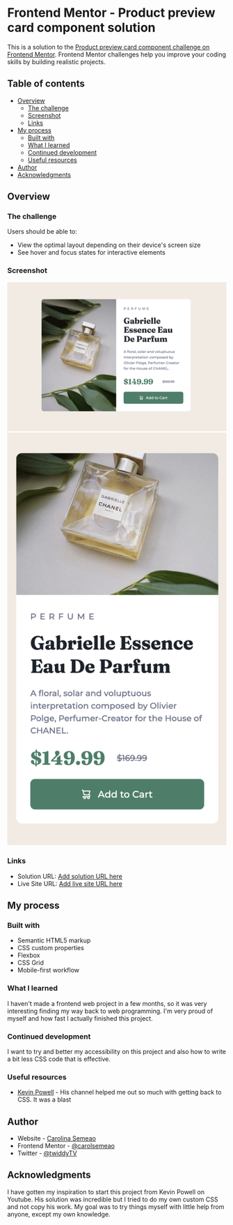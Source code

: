# Frontend Mentor - Product preview card component solution

This is a solution to the [Product preview card component challenge on Frontend Mentor](https://www.frontendmentor.io/challenges/product-preview-card-component-GO7UmttRfa). Frontend Mentor challenges help you improve your coding skills by building realistic projects. 

## Table of contents

- [Overview](#overview)
  - [The challenge](#the-challenge)
  - [Screenshot](#screenshot)
  - [Links](#links)
- [My process](#my-process)
  - [Built with](#built-with)
  - [What I learned](#what-i-learned)
  - [Continued development](#continued-development)
  - [Useful resources](#useful-resources)
- [Author](#author)
- [Acknowledgments](#acknowledgments)


## Overview

### The challenge

Users should be able to:

- View the optimal layout depending on their device's screen size
- See hover and focus states for interactive elements

### Screenshot

![Screenshot of Desktop view](./images/Screenshot-Desktop.png)
![Screenshot of Mobile view](./images/Screenshot-Mobile.png)

### Links

- Solution URL: [Add solution URL here](https://your-solution-url.com)
- Live Site URL: [Add live site URL here](https://your-live-site-url.com)

## My process

### Built with

- Semantic HTML5 markup
- CSS custom properties
- Flexbox
- CSS Grid
- Mobile-first workflow


### What I learned

I haven't made a frontend web project in a few months, so it was very interesting finding my way back to web programming. I'm very proud of myself and how fast I actually finished this project.


### Continued development

I want to try and better my accessibility on this project and also how to write a bit less CSS code that is effective.


### Useful resources

- [Kevin Powell](https://www.youtube.com/@KevinPowell) - His channel helped me out so much with getting back to CSS. It was a blast


## Author

- Website - [Carolina Semeao](https://www.your-site.com)
- Frontend Mentor - [@carolsemeao](https://www.frontendmentor.io/profile/carolsemeao)
- Twitter - [@twiddyTV](https://www.twitter.com/twiddyTV)


## Acknowledgments

I have gotten my inspiration to start this project from Kevin Powell on Youtube. His solution was incredible but I tried to do my own custom CSS and not copy his work. My goal was to try things myself with little help from anyone, except my own knowledge.
